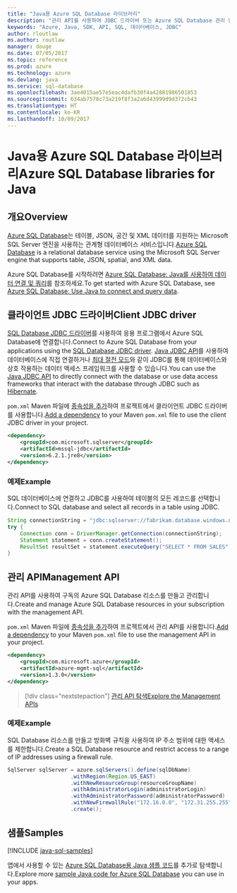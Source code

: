 ```yaml
---
title: "Java용 Azure SQL Database 라이브러리"
description: "관리 API를 사용하여 JDBC 드라이버 또는 Azure SQL Database 관리 인스턴스를 사용하는 Azure SQL Database에 연결합니다."
keywords: "Azure, Java, SDK, API, SQL, 데이터베이스, JDBC"
author: rloutlaw
ms.author: routlaw
manager: douge
ms.date: 07/05/2017
ms.topic: reference
ms.prod: azure
ms.technology: azure
ms.devlang: java
ms.service: sql-database
ms.openlocfilehash: 3ae4015ae57e5eac4dafb30f4a42881986501853
ms.sourcegitcommit: 634ab7578c73a219f8f3a2a6d43999d9d372cb43
ms.translationtype: HT
ms.contentlocale: ko-KR
ms.lasthandoff: 10/09/2017
---
```

# <a name="azure-sql-database-libraries-for-java"></a><span data-ttu-id="e844e-104">Java용 Azure SQL Database 라이브러리</span><span class="sxs-lookup"><span data-stu-id="e844e-104">Azure SQL Database libraries for Java</span></span>

## <a name="overview"></a><span data-ttu-id="e844e-105">개요</span><span class="sxs-lookup"><span data-stu-id="e844e-105">Overview</span></span>

<span data-ttu-id="e844e-106">[Azure SQL Database](/azure/sql-database/sql-database-technical-overview)는 테이블, JSON, 공간 및 XML 데이터를 지원하는 Microsoft SQL Server 엔진을 사용하는 관계형 데이터베이스 서비스입니다.</span><span class="sxs-lookup"><span data-stu-id="e844e-106">[Azure SQL Database](/azure/sql-database/sql-database-technical-overview) is a relational database service using the Microsoft SQL Server engine that supports table, JSON, spatial, and XML data.</span></span> 

<span data-ttu-id="e844e-107">Azure SQL Database를 시작하려면 [Azure SQL Database: Java를 사용하여 데이터 연결 및 쿼리](/azure/sql-database/sql-database-connect-query-java)를 참조하세요.</span><span class="sxs-lookup"><span data-stu-id="e844e-107">To get started with Azure SQL Database, see [Azure SQL Database: Use Java to connect and query data](/azure/sql-database/sql-database-connect-query-java).</span></span>

## <a name="client-jdbc-driver"></a><span data-ttu-id="e844e-108">클라이언트 JDBC 드라이버</span><span class="sxs-lookup"><span data-stu-id="e844e-108">Client JDBC driver</span></span>

<span data-ttu-id="e844e-109">[SQL Database JDBC 드라이버](/sql/connect/jdbc/microsoft-jdbc-driver-for-sql-server)를 사용하여 응용 프로그램에서 Azure SQL Database에 연결합니다.</span><span class="sxs-lookup"><span data-stu-id="e844e-109">Connect to Azure SQL Database from your applications using the [SQL Database JDBC driver](/sql/connect/jdbc/microsoft-jdbc-driver-for-sql-server).</span></span> <span data-ttu-id="e844e-110">[Java JDBC API](https://docs.oracle.com/javase/8/docs/technotes/guides/jdbc/)를 사용하여 데이터베이스에 직접 연결하거나 [최대 절전 모드](http://hibernate.org/)와 같이 JDBC를 통해 데이터베이스와 상호 작용하는 데이터 액세스 프레임워크를 사용할 수 있습니다.</span><span class="sxs-lookup"><span data-stu-id="e844e-110">You can use the [Java JDBC API](https://docs.oracle.com/javase/8/docs/technotes/guides/jdbc/) to directly connect with the database or use data access frameworks that interact with the database through JDBC such as [Hibernate](http://hibernate.org/).</span></span>

<span data-ttu-id="e844e-111">`pom.xml` Maven 파일에 [종속성을 추가](https://maven.apache.org/guides/getting-started/index.html#How_do_I_use_external_dependencies)하여 프로젝트에서 클라이언트 JDBC 드라이버를 사용합니다.</span><span class="sxs-lookup"><span data-stu-id="e844e-111">[Add a dependency](https://maven.apache.org/guides/getting-started/index.html#How_do_I_use_external_dependencies) to your Maven `pom.xml` file to use the client JDBC driver in your project.</span></span>


```XML
<dependency>
    <groupId>com.microsoft.sqlserver</groupId>
    <artifactId>mssql-jdbc</artifactId>
    <version>6.2.1.jre8</version>
</dependency>
```   

### <a name="example"></a><span data-ttu-id="e844e-112">예제</span><span class="sxs-lookup"><span data-stu-id="e844e-112">Example</span></span>

<span data-ttu-id="e844e-113">SQL 데이터베이스에 연결하고 JDBC를 사용하여 테이블의 모든 레코드를 선택합니다.</span><span class="sxs-lookup"><span data-stu-id="e844e-113">Connect to SQL database and select all records in a table using JDBC.</span></span>

```java
String connectionString = "jdbc:sqlserver://fabrikam.database.windows.net:1433;database=fiber;user=raisa;password=testpass;encrypt=true;hostNameInCertificate=*.database.windows.net;loginTimeout=30;";
try {
    Connection conn = DriverManager.getConnection(connectionString);
    Statement statement = conn.createStatement();
    ResultSet resultSet = statement.executeQuery("SELECT * FROM SALES");
}  
```

## <a name="management-api"></a><span data-ttu-id="e844e-114">관리 API</span><span class="sxs-lookup"><span data-stu-id="e844e-114">Management API</span></span>

<span data-ttu-id="e844e-115">관리 API를 사용하여 구독의 Azure SQL Database 리소스를 만들고 관리합니다.</span><span class="sxs-lookup"><span data-stu-id="e844e-115">Create and manage Azure SQL Database resources in your subscription with the management API.</span></span>   

<span data-ttu-id="e844e-116">`pom.xml` Maven 파일에 [종속성을 추가](https://maven.apache.org/guides/getting-started/index.html#How_do_I_use_external_dependencies)하여 프로젝트에서 관리 API를 사용합니다.</span><span class="sxs-lookup"><span data-stu-id="e844e-116">[Add a dependency](https://maven.apache.org/guides/getting-started/index.html#How_do_I_use_external_dependencies) to your Maven `pom.xml` file to use the management API in your project.</span></span>


```XML
<dependency>
    <groupId>com.microsoft.azure</groupId>
    <artifactId>azure-mgmt-sql</artifactId>
    <version>1.3.0</version>
</dependency>
```

> [!div class="nextstepaction"]
> [<span data-ttu-id="e844e-117">관리 API 탐색</span><span class="sxs-lookup"><span data-stu-id="e844e-117">Explore the Management APIs</span></span>](/java/api/overview/azure/sql/managementapi)

### <a name="example"></a><span data-ttu-id="e844e-118">예제</span><span class="sxs-lookup"><span data-stu-id="e844e-118">Example</span></span>

<span data-ttu-id="e844e-119">SQL Database 리소스를 만들고 방화벽 규칙을 사용하여 IP 주소 범위에 대한 액세스를 제한합니다.</span><span class="sxs-lookup"><span data-stu-id="e844e-119">Create a SQL Database resource and restrict access to a range of IP addresses using a firewall rule.</span></span>

```java
SqlServer sqlServer = azure.sqlServers().define(sqlDbName)
                    .withRegion(Region.US_EAST)
                    .withNewResourceGroup(resourceGroupName)
                    .withAdministratorLogin(administratorLogin)
                    .withAdministratorPassword(administratorPassword)
                    .withNewFirewallRule("172.16.0.0", "172.31.255.255")
                    .create();
```

## <a name="samples"></a><span data-ttu-id="e844e-120">샘플</span><span class="sxs-lookup"><span data-stu-id="e844e-120">Samples</span></span>

[!INCLUDE [java-sql-samples](../docs-ref-conceptual/includes/sql.md)]

<span data-ttu-id="e844e-121">앱에서 사용할 수 있는 [Azure SQL Database용 Java 샘플 코드](https://azure.microsoft.com/resources/samples/?platform=java&term=SQL)를 추가로 탐색합니다.</span><span class="sxs-lookup"><span data-stu-id="e844e-121">Explore more [sample Java code for Azure SQL Database](https://azure.microsoft.com/resources/samples/?platform=java&term=SQL) you can use in your apps.</span></span>